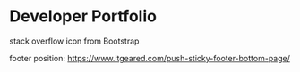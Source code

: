 # Developer Portfolio


stack overflow icon from Bootstrap

footer position: https://www.itgeared.com/push-sticky-footer-bottom-page/